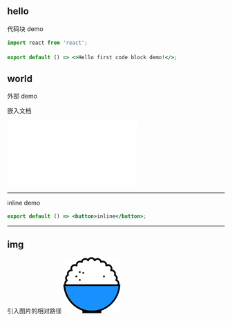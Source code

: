 ## hello

代码块 demo

```jsx
import react from 'react';

export default () => <>Hello first code block demo!</>;
```

## world

外部 demo

<code src="./demo.tsx"></code>

嵌入文档

<embed src="./hello/index.md"></embed>

---

inline demo

```jsx | inline
export default () => <button>inline</button>;
```

---

## img
引入图片的相对路径
<img src="../logo.png" />
